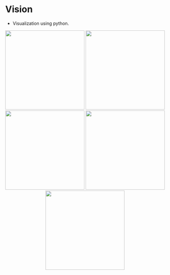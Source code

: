 # Vision

- Visualization using python.

<p align="center">
<image src="Harmonic Cubes/assets/HarmonicCubes.gif" width="250"/>
<image src="Mandelbrot Set/assets/M3.png" width="250"/>
<image src="Ray Casting/assets/SK1.gif" width="250"/>
<image src="A-star/assets/ae2.gif" width="250"/>
<image src="Music Visualizer/assets/MV.gif" width="250"/>
</p>
